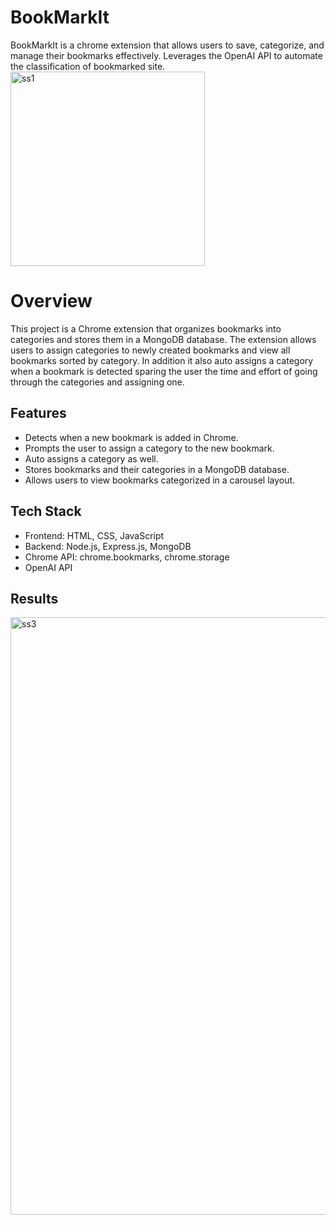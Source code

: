 # BookMarkIt 
BookMarkIt is a chrome extension that allows users to save, categorize, and manage their bookmarks effectively. Leverages the OpenAI API to automate the classification of bookmarked site.
<img width="311" alt="ss1" src="https://github.com/dikshapadi/bookmark-organiser/assets/95542633/d79c9758-e230-4801-83ef-3b7a45cb3ace">

# Overview 
This project is a Chrome extension that organizes bookmarks into categories and stores them in a MongoDB database. The extension allows users to assign categories to newly created bookmarks and view all bookmarks sorted by category. In addition it also auto assigns a category when a bookmark is detected sparing the user the time and effort of going through the categories and assigning one. 

## Features 
- Detects when a new bookmark is added in Chrome.
- Prompts the user to assign a category to the new bookmark.
- Auto assigns a category as well.
- Stores bookmarks and their categories in a MongoDB database.
- Allows users to view bookmarks categorized in a carousel layout.

## Tech Stack 
- Frontend: HTML, CSS, JavaScript
- Backend: Node.js, Express.js, MongoDB
- Chrome API: chrome.bookmarks, chrome.storage
- OpenAI API
  
## Results
<img width="956" alt="ss3" src="https://github.com/dikshapadi/bookmark-organiser/assets/95542633/f8e45ef6-4aa8-4eea-940d-80da89549a19">

